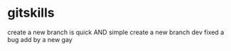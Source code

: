 # gitskills
create a new branch is quick AND simple
create a new branch dev
fixed a bug
add by a new gay